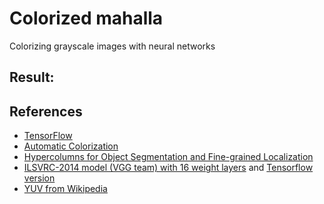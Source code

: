 # Colorized mahalla

Colorizing grayscale images with neural networks

## Result:


## References

- [TensorFlow](https://www.tensorflow.org/)
- [Automatic Colorization](http://tinyclouds.org/colorize/)
- [Hypercolumns for Object Segmentation and Fine-grained Localization](http://arxiv.org/pdf/1411.5752v2.pdf)
- [ILSVRC-2014 model (VGG team) with 16 weight layers](https://gist.github.com/ksimonyan/211839e770f7b538e2d8#file-readme-md) and [Tensorflow version](https://github.com/ry/tensorflow-vgg16)
- [YUV from Wikipedia](https://en.wikipedia.org/wiki/YUV)
